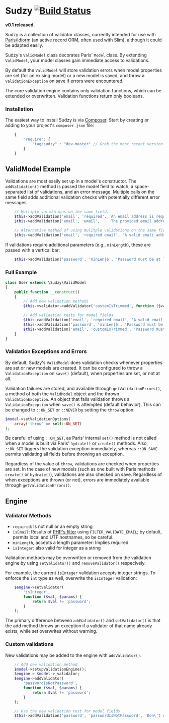 # Sudzy [![Build Status](https://travis-ci.org/tag/sudzy.png?branch=master)](https://travis-ci.org/tag/sudzy)
**v0.1 released.**

Sudzy is a collection of validator classes, currently intended for use with [Paris][paris]/[Idiorm][idiorm] (an active record ORM, often used with Slim), although it could be adapted easily.

Sudzy's `ValidModel` class decorates Paris' `Model` class. By extending `ValidModel`, your model classes gain immediate access to validations.

By default the `ValidModel` will store validation errors when model properties are set (for an exising model) or a new model is saved, and throw a `ValidationException` on save if errors were encountered.

[paris]: https://github.com/j4mie/paris
[idiorm]: https://github.com/j4mie/idiorm

The core validation engine contains only validation functions, which can be extended or overwritten. Validation functions return only booleans.

### Installation
The easiest way to install Sudzy is via [Composer][composer]. Start by creating or adding to your project's `composer.json` file:

```js
    {
        "require": {
            "tag/sudzy" : "dev-master" // Grab the most recent version from github
        }
    }
```

[composer]: http://getcomposer.org

## ValidModel Example
Validations are most easily set up in a model's constructor. The `addValidation()` method is passed the model field to watch, a space-separated list of validations, and an error message. Multiple calls on the same field adds additional validation checks with potentially different error messages.

```php
    // Multiple validations on the same field.
    $this->addValidation('email', 'required', 'An email address is required.');
    $this->addValidation('email', 'email',    'The provided email address is not valid.');

    // Alternative method of using mulitple validations on the same field.
    $this->addValidation('email', 'required email', 'A valid emali address is required.');
```

If validations require additional parameters (e.g., `minLength`), these are passed with a vertical bar:

```php
    $this->addValidation('password', 'minLen|6', 'Password must be at least 6 characters');
```

### Full Example
```php
class User extends \Sudzy\ValidModel
{
    public function __construct()
    {
        // Add new validation methods
        $this->validator->addValidator('customIsTrimmed', function ($val, $params) {return trim($val) === $val;});

        // Add validation tests for model fields
        $this->addValidation('email', 'required email', 'A valid email address is required.');
        $this->addValidation('password', 'minLen|6', 'Password must be at least 6 characters.');
        $this->addValidation('email', 'customIsTrimmed', 'Password must be at least 6 characters.');
    }
}
```

### Validation Exceptions and Errors
By default, Sudzy's `ValidModel` does validation checks whenever properties are set or new models are created. It can be configured to throw a `ValidationException` on `save()` (default), when properties are set, or not at all.

Validation failures are stored, and available through `getValidationErrors()`, a method of both the `ValidModel` object and the thrown `ValidationException`. An object that fails validation throws a `ValidationException` when `save()` is attempted (default behavior). This can be changed to `::ON_SET` or `::NEVER` by setting the `throw` option:

```php
$model->setValidationOptions(
    array('throw' => self::ON_SET)
);
```

Be careful of using `::ON_SET`, as Paris' internal `set()` method is not called when a model is built via Paris' `hydrate()` or `create()` methods. Also, `::ON_SET` tiggers the validation exception immediately, whereas `::ON_SAVE` permits validating all fields before throwing an exception.

Regardless of the value of `throw`, validations are checked when properties are set. In the case of new models (such as one built with Paris methods `create()` or `hydrate()`), validations are also checked on save. Regardless of when exceptions are thrown (or not), errors are immediately available through `getValidationErrors()`.

## Engine
### Validator Methods
+ `required`: Is not null or an empty string
+ `isEmail`: Results of [PHP's filter](http://php.net/manual/en/filter.filters.validate.php) using `FILTER_VALIDATE_EMAIL`; by default, permits local and UTF hostnames, so be careful.
+ `minLength`, accepts a length parameter: Implies required
+ `isInteger`: also valid for integer as a string

Validation methods may be overwritten or removed from the validation engine by using `setValidator()` and `removeValidator()` respecively.

For example, the current `isInteger` validation accepts integer strings. To enforce the `int` type as well, overwrite the `isInteger` validation:
```php
    $engine->setValidator(
        'isInteger',
        function ($val, $params) {
            return $val != 'password';
        }
    );
```

The primary difference between `addValidator()` and `setValidator()` is that the add method throws an exception if a validator of that name already exists, while set overwrites without warning.

### Custom validations
New validations may be added to the engine with `addValidator()`.

```php
    // Add new validation method
    $model->setupValidationEngine();
    $engine = $model->_validator;
    $engine->addValidator(
        'passwordIsNotPassword',
        function ($val, $params) {
            return $val != 'password';
        }
    );

    // Use the new validation test for model fields
    $this->addValidation('password', 'passwordIsNotPassword', 'Don\'t use lame passwords.');
```
